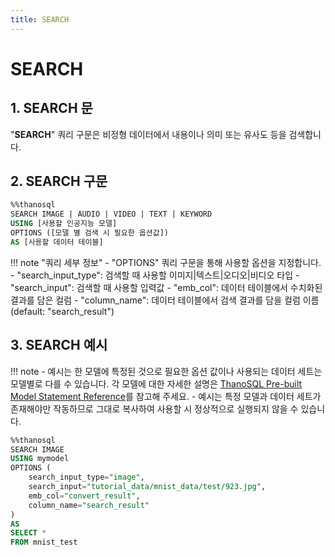 ```yaml
---
title: SEARCH
---
```


# __SEARCH__

## __1. SEARCH 문__
"__SEARCH__" 쿼리 구문은 비정형 데이터에서 내용이나 의미 또는 유사도 등을 검색합니다.

## __2. SEARCH 구문__

```sql
%%thanosql
SEARCH IMAGE | AUDIO | VIDEO | TEXT | KEYWORD
USING [사용할 인공지능 모델]
OPTIONS ([모델 별 검색 시 필요한 옵션값])
AS [사용할 데이터 테이블]
```

!!! note "쿼리 세부 정보"
    - "OPTIONS" 쿼리 구문을 통해 사용할 옵션을 지정합니다.
        - "search_input_type": 검색할 때 사용할 이미지|텍스트|오디오|비디오 타입
        - "search_input": 검색할 때 사용할 입력값 
        - "emb_col": 데이터 테이블에서 수치화된 결과를 담은 컬럼
        - "column_name": 데이터 테이블에서 검색 결과를 담을 컬럼 이름 (default: "search_result")
## __3. SEARCH 예시__

!!! note 
    - 예시는 한 모델에 특정된 것으로 필요한 옵션 값이나 사용되는 데이터 세트는 모델별로 다를 수 있습니다. 각 모델에 대한 자세한 설명은 [ThanoSQL Pre-built Model Statement Reference](/ko/how-to_guides/reference/#thanosql-pre-built-model-statement-reference)를 참고해 주세요.
    - 예시는 특정 모델과 데이터 세트가 존재해야만 작동하므로 그대로 복사하여 사용할 시 정상적으로 실행되지 않을 수 있습니다.

```sql
%%thanosql
SEARCH IMAGE 
USING mymodel
OPTIONS (
    search_input_type="image",
    search_input="tutorial_data/mnist_data/test/923.jpg", 
    emb_col="convert_result",
    column_name="search_result"
) 
AS 
SELECT * 
FROM mnist_test
```